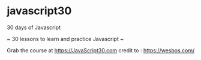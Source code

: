 # javascript30
30 days of Javascript 

~ 30 lessons to learn and practice Javascript ~ 

Grab the course at https://JavaScript30.com
credit to :  https://wesbos.com/

